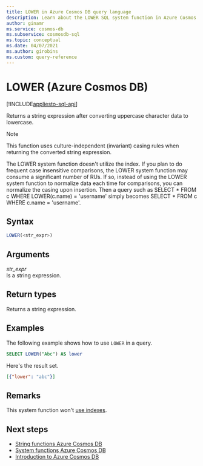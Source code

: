 ```yaml
---
title: LOWER in Azure Cosmos DB query language
description: Learn about the LOWER SQL system function in Azure Cosmos DB to return a string expression after converting uppercase character data to lowercase
author: ginamr
ms.service: cosmos-db
ms.subservice: cosmosdb-sql
ms.topic: conceptual
ms.date: 04/07/2021
ms.author: girobins
ms.custom: query-reference
---
```

# LOWER (Azure Cosmos DB)
[!INCLUDE[appliesto-sql-api](../includes/appliesto-sql-api.md)]

Returns a string expression after converting uppercase character data to lowercase.

> [!NOTE]
> This function uses culture-independent (invariant) casing rules when returning the converted string expression.

The LOWER system function doesn't utilize the index. If you plan to do frequent case insensitive comparisons, the LOWER system function may consume a significant number of RUs. If so, instead of using the LOWER system function to normalize data each time for comparisons, you can normalize the casing upon insertion. Then a query such as SELECT * FROM c WHERE LOWER(c.name) = 'username' simply becomes SELECT * FROM c WHERE c.name = 'username'.

## Syntax
  
```sql
LOWER(<str_expr>)  
```  
  
## Arguments
  
*str_expr*  
   Is a string expression.  
  
## Return types
  
Returns a string expression.  
  
## Examples
  
The following example shows how to use `LOWER` in a query.  
  
```sql
SELECT LOWER("Abc") AS lower
```  
  
 Here's the result set.  
  
```json
[{"lower": "abc"}]
```  

## Remarks

This system function won't [use indexes](../index-overview.md#index-usage).

## Next steps

- [String functions Azure Cosmos DB](sql-query-string-functions.md)
- [System functions Azure Cosmos DB](sql-query-system-functions.md)
- [Introduction to Azure Cosmos DB](../introduction.md)
